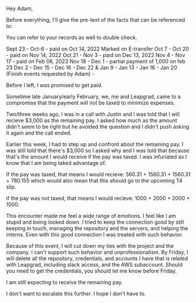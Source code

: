 Hey Adam,

Before everything, I'll give the pre-text of the facts that can be referenced to:

You can refer to your records as well to double check.

Sept 23 - Oct-6 - paid on Oct 14, 2022 Marked on E-transfer 
Oct 7 - Oct 20 - paid on Nov 14, 2022 
Oct 21 - Nov 3 - paid on Dec 13, 2022 
Nov 4 - Nov 17 - paid on Feb 06, 2023 
Nov 18 - Dec 1 - partial payment of 1,000 on feb 23 
Dec 2 - Dec 15 - 
Dec 16 - Dec 22 & Jan 9 - Jan 13 - 
Jan 16 - Jan 20 (Finish events requested by Adam) -

Before I left, I was promised to get paid.

Sometime late January/early February, we, me and Leapgrad, came to a compromise that the payment will not be taxed to minimize expenses.

Two/three weeks ago, I was in a call with Justin and I was told that I will recieve $3,000 as the remaining pay. I asked how much as the amount didn't seem to be right but he avoided the question and I didn't push asking it again and the call ended.

Earlier this week, I had to step up and confront about the remaining pay. I was still told that there's $3,000 so I asked why and I was told that because that's the amount I would receive if the pay was taxed. I was infuriated as I know that I am being taked advantage of.

If the pay was taxed, that means I would recieve: 560.31 + 1560.31 + 1560.31 + 780.155 which would also mean that this should go to the upcoming T4 slip.

if the pay was not taxed, that means I would recieve: 1000 + 2000 + 2000 + 1000.

This encounter made me feel a wide range of emotions. I feel like I am stupid and being looked down. I tried to keep the connection good by still keeping in touch, managing the repository and the servers, and helping the interns. Even with this good connection I was treated with such behavior.

Because of this event, I will cut down my ties with the project and the company. I can't support such behavior and unprofessionalism. By Friday, I will delete all the repository, credentials, and accounts I have that is related with Leapgrad, including slack access, and the AWS subaccount. Should you need to get the credentials, you should let me know before Friday.

I am still expecting to receive the remaining pay.

I don't want to escalate this further. I hope I don't have to.